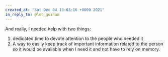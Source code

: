 ```yaml
---
created_at: "Sat Dec 04 15:03:16 +0000 2021"
in_reply_to: @leo_guinan
---
```


And really, I needed help with two things:
1. dedicated time to devote attention to the people who needed it
2. A way to easily keep track of important information related to the person so it would be available when I need it and not have to rely on memory.